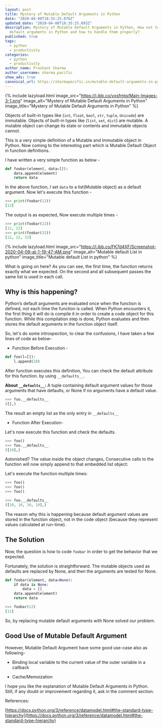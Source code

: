 ```yaml
---
layout: post
title: Mystery of Mutable Default Arguments in Python
date: "2020-04-08T18:35:25.076Z"
updated_date: "2020-04-08T18:35:25.093Z"
description: Mystery of Mutable Default Arguments in Python, How not to pass
  default arguments in Python and how to handle them properly?
published: true
tags:
  - python
  - productivity
categories:
  - python
  - productivity
author_name: Prashant Sharma
author_username: sharma_pacific
show_ads: true
canonical_url: https://sharmapacific.in/mutable-default-arguments-in-python/
---
```

{% include lazyload.html image_src="https://i.ibb.co/vxsfmtq/Main-Images-3-1.png" image_alt="Mystery of Mutable Default Arguments in Python" image_title="Mystery of Mutable Default Arguments in Python" %}

Objects of built-in types like (`int`, `float`, `bool`, `str`, `tuple`, `Unicode`) are immutable. Objects of built-in types like (`list`, `set`, `dict`) are mutable.
A mutable object can change its state or contents and immutable objects cannot.

This is a very simple definition of a Mutable and Immutable object in Python. Now coming to the interesting part which is Mutable Default Object in function definitions.

I have written a very simple function as below -

```python
def foobar(element, data=[]):
    data.append(element)
    return data
```

In the above function, I set `data` to a list(Mutable object) as a default argument. Now let's execute this function -

```python
>>> print(foobar(12))
[12]
```

The output is as expected, Now execute multiple times -

```python
>>> print(foobar(22))
[12, 22]
>>> print(foobar(32))
[12, 22, 32]
```

{% include lazyload.html image_src="https://i.ibb.co/FK7d4XF/Screenshot-2020-04-09-at-1-19-47-AM.png" image_alt="Mutable default List in python" image_title="Mutable default List in python" %}

What is going on here? As you can see, the first time, the function returns exactly what we expected. On the second and all subsequent passes the same list is used in each call.

## Why is this happening?

Python’s default arguments are evaluated once when the function is defined, not each time the function is called. When Python encounters it, the first thing it will do is compile it in order to create a code object for this function. While this compilation step is done, Python evaluates and then stores the default arguments in the function object itself.

So, let's do some introspection, to clear the confusions, I have taken a few lines of code as below-

* Function Before Execution -

```python
def foo(l=[]):
    l.append(10)
```

After function executes this definition, You can check the default attribute for this function. by using `__defaults__`.

**About `__defaults__`:** A tuple containing default argument values for those arguments that have defaults, or None if no arguments have a default value.

```python
>>> foo.__defaults__
([],)
```

The result an empty list as the only entry in `__defaults__`

* Function After Execution-

Let's now execute this function and check the defaults.

```python
>>> foo()
>>> foo.__defaults__
([10],)
```

Astonished? The value inside the object changes, Consecutive calls to the function will now simply append to that embedded list object:

Let's execute the function multiple times:

```python
>>> foo()
>>> foo()
>>> foo()

>>> foo.__defaults__
([10, 10, 10, 10],)
```

The reason why this is happening because default argument values are stored in the function object, not in the code object (because they represent values calculated at run-time).

## The Solution

Now, the question is how to code `foobar` in order to get the behavior that we expected.

Fortunately, the solution is straightforward. The mutable objects used as defaults are replaced by None, and then the arguments are tested for None.

```python
def foobar(element, data=None):
    if data is None:
        data = []
    data.append(element)
    return data

>>> foobar(12)
[12]
```

So, by replacing mutable default arguments with None solved our problem.

## Good Use of Mutable Default Argument

However, Mutable Default Argument have some good use-case also as following-

* Binding local variable to the current value of the outer variable in a callback

* Cache/Memoization

I hope you like the explanation of Mutable Default Arguments in Python. Still, if any doubt or improvement regarding it, ask in the comment section.

References:

[https://docs.python.org/3/reference/datamodel.html#the-standard-type-hierarchy](https://docs.python.org/3/reference/datamodel.html#the-standard-type-hierarchy)